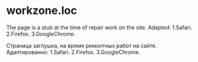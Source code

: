 # workzone.loc

The page is a stub at the time of repair work on the site.
Adapted:
1.Safari.
2.Firefox.
3.GoogleChrome.

Страница заглушка, на время ремонтных работ на сайте.
Адаптированно:
1.Safari.
2.Firefox.
3.GoogleChrome.